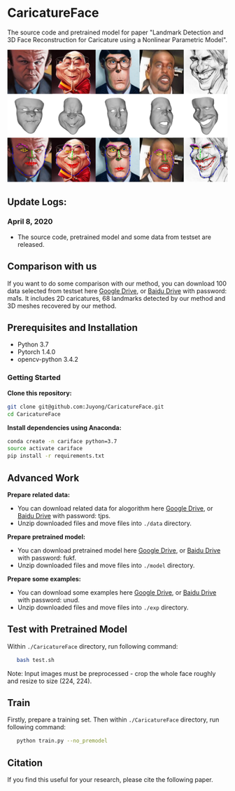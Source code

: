 # CaricatureFace
The source code and pretrained model for paper "Landmark Detection and 3D Face Reconstruction for Caricature using a Nonlinear Parametric Model".

![examples](fig/examples.png)

## Update Logs:
### April 8, 2020
* The source code, pretrained model and some data from testset are released.


## Comparison with us
If you want to do some comparison with our method, you can download 100 data selected from testset here [Google Drive](https://drive.google.com/open?id=1jaK6G67dBPoZpRlTh0PwmpPMA7dh9lYx), or [Baidu Drive](https://pan.baidu.com/s/1X8yiOiFNu6XoXK1fHBExCg) with password: ma1s. It includes 2D caricatures, 68 landmarks detected by our method and 3D meshes recovered by our method.

## Prerequisites and Installation
- Python 3.7
- Pytorch 1.4.0
- opencv-python 3.4.2

### Getting Started
**Clone this repository:**
```bash
git clone git@github.com:Juyong/CaricatureFace.git
cd CaricatureFace
```
**Install dependencies using Anaconda:**
 ```bash
conda create -n cariface python=3.7
source activate cariface
pip install -r requirements.txt
```

## Advanced Work
**Prepare related data:**
- You can download related data for alogorithm here [Google Drive](https://drive.google.com/open?id=11m9dC6j-SUyjhtSiXsUqiBdZOQ3S8phD), or [Baidu Drive](https://pan.baidu.com/s/1v4V-7rYszDhyhzhCH2aYeA) with password: tjps.
- Unzip downloaded files and move files into ```./data``` directory.

**Prepare pretrained model:**
- You can download pretrained model here [Google Drive](https://drive.google.com/open?id=1If_rjQp5mDZMbK1-STGYOPyw_cTG66jO), or [Baidu Drive](https://pan.baidu.com/s/113QFM-zhSUIZfzjFhQfTTA) with password: fukf.
- Unzip downloaded files and move files into ```./model``` directory.

**Prepare some examples:**
- You can download some examples here [Google Drive](https://drive.google.com/open?id=1X8TpVpGzRrQuSS93_Hb32ERU-P4q6SSG), or [Baidu Drive](https://pan.baidu.com/s/18V7Ulq9ZfACtuhpkBJY6-A) with password: unud.
- Unzip downloaded files and move files into ```./exp``` directory.

## Test with Pretrained Model
Within ```./CaricatureFace``` directory, run following command:
 ```bash
    bash test.sh
```

Note: Input images must be preprocessed - crop the whole face roughly and resize to size (224, 224).

## Train
Firstly, prepare a training set. Then within ```./CaricatureFace``` directory, run following command:
 ```bash
    python train.py --no_premodel
```

## Citation
If you find this useful for your research, please cite the following paper.
